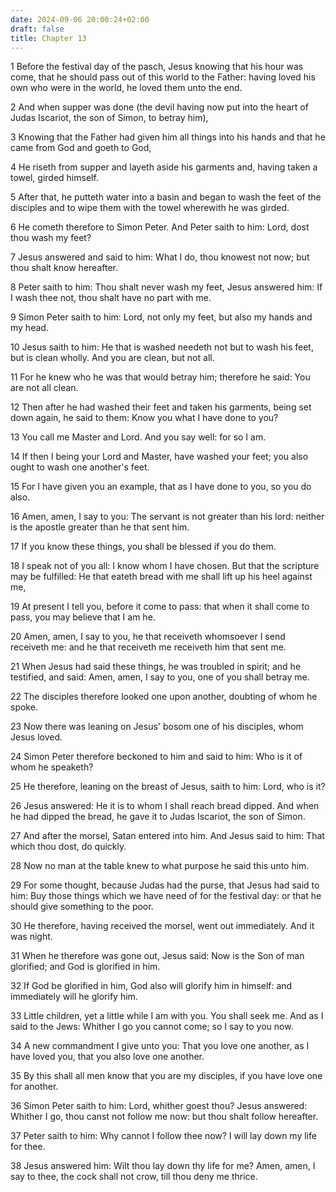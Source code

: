 ```yaml
---
date: 2024-09-06 20:00:24+02:00
draft: false
title: Chapter 13
---
```




1 Before the festival day of the pasch, Jesus knowing that his hour was come, that he should pass out of this world to the Father: having loved his own who were in the world, he loved them unto the end.

2 And when supper was done (the devil having now put into the heart of Judas Iscariot, the son of Simon, to betray him),

3 Knowing that the Father had given him all things into his hands and that he came from God and goeth to God,

4 He riseth from supper and layeth aside his garments and, having taken a towel, girded himself.

5 After that, he putteth water into a basin and began to wash the feet of the disciples and to wipe them with the towel wherewith he was girded.

6 He cometh therefore to Simon Peter. And Peter saith to him: Lord, dost thou wash my feet?

7 Jesus answered and said to him: What I do, thou knowest not now; but thou shalt know hereafter.

8 Peter saith to him: Thou shalt never wash my feet, Jesus answered him: If I wash thee not, thou shalt have no part with me.

9 Simon Peter saith to him: Lord, not only my feet, but also my hands and my head.

10 Jesus saith to him: He that is washed needeth not but to wash his feet, but is clean wholly. And you are clean, but not all.

11 For he knew who he was that would betray him; therefore he said: You are not all clean.

12 Then after he had washed their feet and taken his garments, being set down again, he said to them: Know you what I have done to you?

13 You call me Master and Lord. And you say well: for so I am.

14 If then I being your Lord and Master, have washed your feet; you also ought to wash one another's feet.

15 For I have given you an example, that as I have done to you, so you do also.

16 Amen, amen, I say to you: The servant is not greater than his lord: neither is the apostle greater than he that sent him.

17 If you know these things, you shall be blessed if you do them.

18 I speak not of you all: I know whom I have chosen. But that the scripture may be fulfilled: He that eateth bread with me shall lift up his heel against me,

19 At present I tell you, before it come to pass: that when it shall come to pass, you may believe that I am he.

20 Amen, amen, I say to you, he that receiveth whomsoever I send receiveth me: and he that receiveth me receiveth him that sent me.

21 When Jesus had said these things, he was troubled in spirit; and he testified, and said: Amen, amen, I say to you, one of you shall betray me.

22 The disciples therefore looked one upon another, doubting of whom he spoke.

23 Now there was leaning on Jesus' bosom one of his disciples, whom Jesus loved.

24 Simon Peter therefore beckoned to him and said to him: Who is it of whom he speaketh?

25 He therefore, leaning on the breast of Jesus, saith to him: Lord, who is it?

26 Jesus answered: He it is to whom I shall reach bread dipped. And when he had dipped the bread, he gave it to Judas Iscariot, the son of Simon.

27 And after the morsel, Satan entered into him. And Jesus said to him: That which thou dost, do quickly.

28 Now no man at the table knew to what purpose he said this unto him.

29 For some thought, because Judas had the purse, that Jesus had said to him: Buy those things which we have need of for the festival day: or that he should give something to the poor.

30 He therefore, having received the morsel, went out immediately. And it was night.

31 When he therefore was gone out, Jesus said: Now is the Son of man glorified; and God is glorified in him.

32 If God be glorified in him, God also will glorify him in himself: and immediately will he glorify him.

33 Little children, yet a little while I am with you. You shall seek me. And as I said to the Jews: Whither I go you cannot come; so I say to you now.

34 A new commandment I give unto you: That you love one another, as I have loved you, that you also love one another.

35 By this shall all men know that you are my disciples, if you have love one for another.

36 Simon Peter saith to him: Lord, whither goest thou? Jesus answered: Whither I go, thou canst not follow me now: but thou shalt follow hereafter.

37 Peter saith to him: Why cannot I follow thee now? I will lay down my life for thee.

38 Jesus answered him: Wilt thou lay down thy life for me? Amen, amen, I say to thee, the cock shall not crow, till thou deny me thrice.

